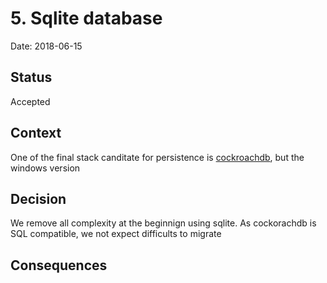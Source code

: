 # 5. Sqlite database
Date: 2018-06-15

## Status
Accepted

## Context
One of the final stack canditate for persistence is [cockroachdb](https://www.cockroachlabs.com/), but the windows version  

## Decision
We remove all complexity at the beginnign using sqlite. As cockorachdb is SQL compatible, we not expect difficults to migrate

## Consequences


